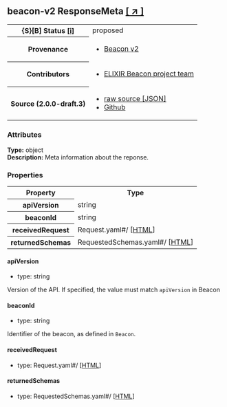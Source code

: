 
<div id="schema-header-title">
  <h2><span id="schema-header-title-project">beacon-v2</span> ResponseMeta <a href="https://github.com/ga4gh-beacon/specification-v2-blocks" target="_BLANK">[ &nearr; ]</a></h2>
</div>

<table id="schema-header-table">
<tr>
<th>{S}[B] Status <a href="https://schemablocks.org/about/sb-status-levels.html">[i]</a></th>
<td><div id="schema-header-status">proposed</div></td>
</tr>
<tr><th>Provenance</th><td><ul>
<li><a href="https://github.com/ga4gh-beacon/specification-v2">Beacon v2</a></li>
</ul></td></tr>


<!--more-->
<tr><th>Contributors</th><td><ul>
<li><a href="https://beacon-project.io/categories/people.html">ELIXIR Beacon project team</a></li>
</ul></td></tr>
<tr><th>Source (2.0.0-draft.3)</th><td><ul>
<li><a href="current/ResponseMeta.json" target="_BLANK">raw source [JSON]</a></li>
<li><a href="https://github.com/ga4gh-beacon/specification-v2-blocks/blob/master/schemas/ResponseMeta.yaml" target="_BLANK">Github</a></li>
</ul></td></tr>
</table>

<div id="schema-attributes-title"><h3>Attributes</h3></div>

  
__Type:__ object  
__Description:__ Meta information about the reponse.

### Properties

<table id="schema-properties-table">
<tr><th>Property</th><th>Type</th></tr>
<tr><th>apiVersion</th><td>string</td></tr>
<tr><th>beaconId</th><td>string</td></tr>
<tr><th>receivedRequest</th><td>Request.yaml#/ [<a href="./Request.html">HTML</a>]</td></tr>
<tr><th>returnedSchemas</th><td>RequestedSchemas.yaml#/ [<a href="./RequestedSchemas.html">HTML</a>]</td></tr>
</table>


#### apiVersion

* type: string

Version of the API. If specified, the value must match `apiVersion` in Beacon


#### beaconId

* type: string

Identifier of the beacon, as defined in `Beacon`.



#### receivedRequest

* type: Request.yaml#/ [<a href="./Request.html">HTML</a>]




#### returnedSchemas

* type: RequestedSchemas.yaml#/ [<a href="./RequestedSchemas.html">HTML</a>]




